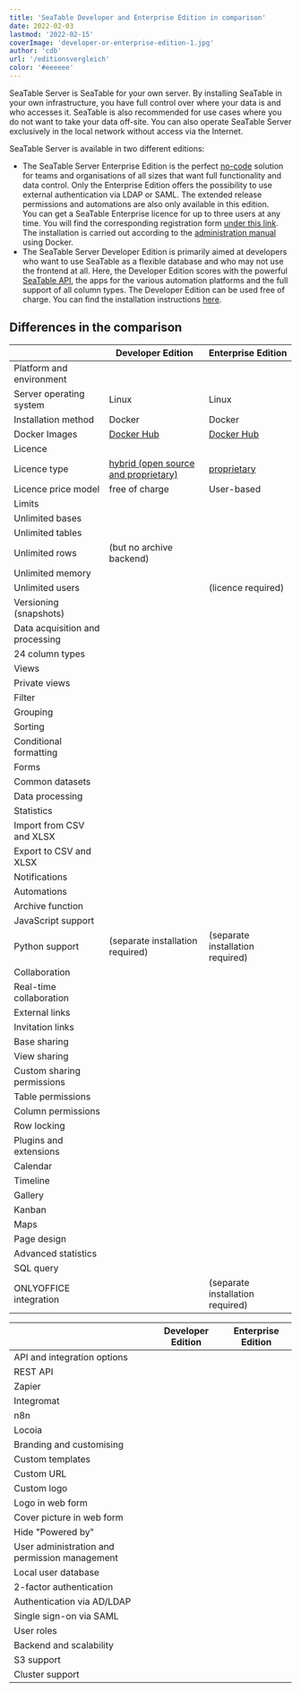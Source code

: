 ```yaml
---
title: 'SeaTable Developer and Enterprise Edition in comparison'
date: 2022-02-03
lastmod: '2022-02-15'
coverImage: 'developer-or-enterprise-edition-1.jpg'
author: 'cdb'
url: '/editionsvergleich'
color: '#eeeeee'
---
```


SeaTable Server is SeaTable for your own server. By installing SeaTable in your own infrastructure, you have full control over where your data is and who accesses it. SeaTable is also recommended for use cases where you do not want to take your data off-site. You can also operate SeaTable Server exclusively in the local network without access via the Internet.

SeaTable Server is available in two different editions:

- The SeaTable Server Enterprise Edition is the perfect [no-code](https://seatable.io/en/no-code-plattform/) solution for teams and organisations of all sizes that want full functionality and data control. Only the Enterprise Edition offers the possibility to use external authentication via LDAP or SAML. The extended release permissions and automations are also only available in this edition.  
   You can get a SeaTable Enterprise licence for up to three users at any time. You will find the corresponding registration form [under this link](/en/on-premises/). The installation is carried out according to the [administration manual](https://manual.seatable.io/docker/Enterprise-Edition/Deploy%20SeaTable-EE%20with%20Docker/) using Docker.
- The SeaTable Server Developer Edition is primarily aimed at developers who want to use SeaTable as a flexible database and who may not use the frontend at all. Here, the Developer Edition scores with the powerful [SeaTable API](https://api.seatable.io/), the apps for the various automation platforms and the full support of all column types. The Developer Edition can be used free of charge. You can find the installation instructions [here](https://manual.seatable.io/docker/Developer-Edition/Deploy%20SeaTable-DE%20with%20Docker/).

## Differences in the comparison

|                                 | Developer Edition                                                                | Enterprise Edition                                                  |
| ------------------------------- | -------------------------------------------------------------------------------- | ------------------------------------------------------------------- |
| Platform and environment        |                                                                                  |                                                                     |
| Server operating system         | Linux                                                                            | Linux                                                               |
| Installation method             | Docker                                                                           | Docker                                                              |
| Docker Images                   | [Docker Hub](https://hub.docker.com/r/seatable/seatable-developer)               | [Docker Hub](https://hub.docker.com/r/seatable/seatable-developer)  |
| Licence                         |                                                                                  |                                                                     |
| Licence type                    | [hybrid (open source and proprietary)](https://manual.seatable.io/home/#license) | [proprietary](https://seatable.io/en/lizenzvereinbarung/?lang=auto) |
| Licence price model             | free of charge                                                                   | User-based                                                          |
| Limits                          |                                                                                  |                                                                     |
| Unlimited bases                 |                                                                                  |                                                                     |
| Unlimited tables                |                                                                                  |                                                                     |
| Unlimited rows                  | (but no archive backend)                                                         |                                                                     |
| Unlimited memory                |                                                                                  |                                                                     |
| Unlimited users                 |                                                                                  | (licence required)                                                  |
| Versioning (snapshots)          |                                                                                  |                                                                     |
| Data acquisition and processing |                                                                                  |                                                                     |
| 24 column types                 |                                                                                  |                                                                     |
| Views                           |                                                                                  |                                                                     |
| Private views                   |                                                                                  |                                                                     |
| Filter                          |                                                                                  |                                                                     |
| Grouping                        |                                                                                  |                                                                     |
| Sorting                         |                                                                                  |                                                                     |
| Conditional formatting          |                                                                                  |                                                                     |
| Forms                           |                                                                                  |                                                                     |
| Common datasets                 |                                                                                  |                                                                     |
| Data processing                 |                                                                                  |                                                                     |
| Statistics                      |                                                                                  |                                                                     |
| Import from CSV and XLSX        |                                                                                  |                                                                     |
| Export to CSV and XLSX          |                                                                                  |                                                                     |
| Notifications                   |                                                                                  |                                                                     |
| Automations                     |                                                                                  |                                                                     |
| Archive function                |                                                                                  |                                                                     |
| JavaScript support              |                                                                                  |                                                                     |
| Python support                  | (separate installation required)                                                 | (separate installation required)                                    |
| Collaboration                   |                                                                                  |                                                                     |
| Real-time collaboration         |                                                                                  |                                                                     |
| External links                  |                                                                                  |                                                                     |
| Invitation links                |                                                                                  |                                                                     |
| Base sharing                    |                                                                                  |                                                                     |
| View sharing                    |                                                                                  |                                                                     |
| Custom sharing permissions      |                                                                                  |                                                                     |
| Table permissions               |                                                                                  |                                                                     |
| Column permissions              |                                                                                  |                                                                     |
| Row locking                     |                                                                                  |                                                                     |
| Plugins and extensions          |                                                                                  |                                                                     |
| Calendar                        |                                                                                  |                                                                     |
| Timeline                        |                                                                                  |                                                                     |
| Gallery                         |                                                                                  |                                                                     |
| Kanban                          |                                                                                  |                                                                     |
| Maps                            |                                                                                  |                                                                     |
| Page design                     |                                                                                  |                                                                     |
| Advanced statistics             |                                                                                  |                                                                     |
| SQL query                       |                                                                                  |                                                                     |
| ONLYOFFICE integration          |                                                                                  | (separate installation required)                                    |

|                                               | Developer Edition | Enterprise Edition |
| --------------------------------------------- | ----------------- | ------------------ |
| API and integration options                   |                   |                    |
| REST API                                      |                   |                    |
| Zapier                                        |                   |                    |
| Integromat                                    |                   |                    |
| n8n                                           |                   |                    |
| Locoia                                        |                   |                    |
| Branding and customising                      |                   |                    |
| Custom templates                              |                   |                    |
| Custom URL                                    |                   |                    |
| Custom logo                                   |                   |                    |
| Logo in web form                              |                   |                    |
| Cover picture in web form                     |                   |                    |
| Hide "Powered by"                             |                   |                    |
| User administration and permission management |                   |                    |
| Local user database                           |                   |                    |
| 2-factor authentication                       |                   |                    |
| Authentication via AD/LDAP                    |                   |                    |
| Single sign-on via SAML                       |                   |                    |
| User roles                                    |                   |                    |
| Backend and scalability                       |                   |                    |
| S3 support                                    |                   |                    |
| Cluster support                               |                   |                    |
